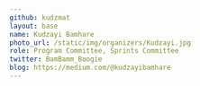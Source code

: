 ```yaml
---
github: kudzmat
layout: base
name: Kudzayi Bamhare
photo_url: /static/img/organizers/Kudzayi.jpg
role: Program Committee, Sprints Committee
twitter: BamBamm_Boogie
blog: https://medium.com/@kudzayibamhare 
---
```


